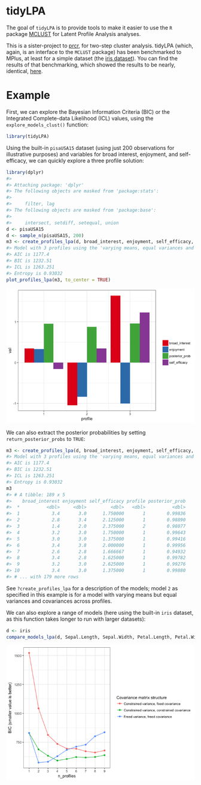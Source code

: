 
<!-- README.md is generated from README.Rmd. Please edit that file -->
tidyLPA
=======

The goal of `tidyLPA` is to provide tools to make it easier to use the `R` package [MCLUST](http://www.stat.washington.edu/mclust/) for Latent Profile Analysis analyses.

This is a sister-project to [prcr](https://github.com/jrosen48/prcr), for two-step cluster analysis. tidyLPA (which, again, is an interface to the `MCLUST` package) has been benchmarked to MPlus, at least for a simple dataset (the [iris dataset](https://en.wikipedia.org/wiki/Iris_flower_data_set)). You can find the results of that benchmarking, which showed the results to be nearly, identical, [here](https://jrosen48.github.io/blog/comparing-mplus-and-mclust-output/).

Example
=======

First, we can explore the Bayesian Information Criteria (BIC) or the Integrated Complete-data Likelihood (ICL) values, using the `explore_models_clust()` function:

``` r
library(tidyLPA)
```

Using the built-in `pisaUSA15` dataset (using just 200 observations for illustrative purposes) and variables for broad interest, enjoyment, and self-efficacy, we can quickly explore a three profile solution:

``` r
library(dplyr)
#> 
#> Attaching package: 'dplyr'
#> The following objects are masked from 'package:stats':
#> 
#>     filter, lag
#> The following objects are masked from 'package:base':
#> 
#>     intersect, setdiff, setequal, union
d <- pisaUSA15
d <- sample_n(pisaUSA15, 200)
m3 <- create_profiles_lpa(d, broad_interest, enjoyment, self_efficacy, n_profiles = 3, model = 2)
#> Model with 3 profiles using the 'varying means, equal variances and covariances' model.
#> AIC is 1177.4
#> BIC is 1232.51
#> ICL is 1263.251
#> Entropy is 0.93032
plot_profiles_lpa(m3, to_center = TRUE)
```

![](README-unnamed-chunk-4-1.png)

We can also extract the posterior probabilities by setting `return_posterior_probs` to `TRUE`:

``` r
m3 <- create_profiles_lpa(d, broad_interest, enjoyment, self_efficacy, n_profiles = 3, model = 2, return_posterior_probs = TRUE)
#> Model with 3 profiles using the 'varying means, equal variances and covariances' model.
#> AIC is 1177.4
#> BIC is 1232.51
#> ICL is 1263.251
#> Entropy is 0.93032
m3
#> # A tibble: 189 x 5
#>    broad_interest enjoyment self_efficacy profile posterior_prob
#>  *          <dbl>     <dbl>         <dbl>   <dbl>          <dbl>
#>  1            3.4       3.0      1.750000       1        0.99836
#>  2            2.8       3.4      2.125000       1        0.98890
#>  3            1.4       2.0      2.375000       2        0.98077
#>  4            3.2       3.0      1.750000       1        0.99643
#>  5            3.0       3.0      1.375000       1        0.99416
#>  6            3.4       3.8      2.000000       1        0.99956
#>  7            2.6       2.8      1.666667       1        0.94932
#>  8            3.4       2.8      1.625000       1        0.99782
#>  9            3.2       3.0      2.625000       1        0.99276
#> 10            3.4       3.0      1.375000       1        0.99880
#> # ... with 179 more rows
```

See `?create_profiles_lpa` for a description of the models; model `2` as specified in this example is for a model with varying means but equal variances and covariances across profiles.

We can also explore a range of models (here using the built-in `iris` dataset, as this function takes longer to run with larger datasets):

``` r
d <- iris
compare_models_lpa(d, Sepal.Length, Sepal.Width, Petal.Length, Petal.Width)
```

![](README-unnamed-chunk-6-1.png)

